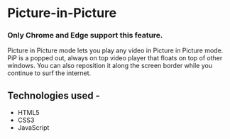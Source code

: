 # Picture-in-Picture
### Only Chrome and Edge support this feature.<br>
Picture in Picture mode lets you play any video in Picture in Picture mode. PiP is a popped out, always on top video player that floats on top of other windows. You can also reposition it along the screen border while you continue to surf the internet.
 ## Technologies used -
 * HTML5
 * CSS3
 * JavaScript

